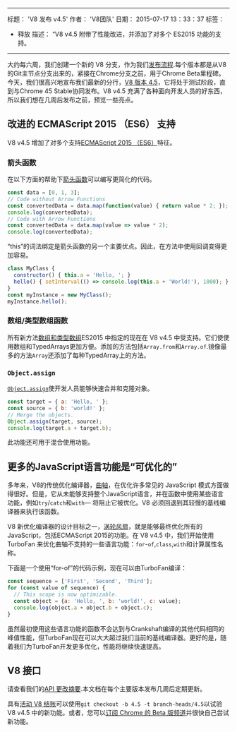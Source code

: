 ***

标题： 'V8 发布 v4.5'
作者： 'V8团队'
日期： 2015-07-17 13：33：37
标签：

*   释放
    描述： “V8 v4.5 附带了性能改进，并添加了对多个 ES2015 功能的支持。

***

大约每六周，我们创建一个新的 V8 分支，作为我们[发布流程](https://v8.dev/docs/release-process).每个版本都是从V8的Git主节点分支出来的，紧接在Chrome分支之前，用于Chrome Beta里程碑。今天，我们很高兴地宣布我们最新的分行，[V8 版本 4.5](https://chromium.googlesource.com/v8/v8.git/+log/branch-heads/4.5)，它将处于测试阶段，直到与Chrome 45 Stable协同发布。V8 v4.5 充满了各种面向开发人员的好东西，所以我们想在几周后发布之前，预览一些亮点。

## 改进的 ECMAScript 2015 （ES6） 支持

V8 v4.5 增加了对多个支持[ECMAScript 2015 （ES6）](https://www.ecma-international.org/ecma-262/6.0/)特征。

### 箭头函数

在以下方面的帮助下[箭头函数](https://developer.mozilla.org/en-US/docs/Web/JavaScript/Reference/Functions/Arrow_functions)可以编写更简化的代码。

```js
const data = [0, 1, 3];
// Code without Arrow Functions
const convertedData = data.map(function(value) { return value * 2; });
console.log(convertedData);
// Code with Arrow Functions
const convertedData = data.map(value => value * 2);
console.log(convertedData);
```

“this”的词法绑定是箭头函数的另一个主要优点。因此，在方法中使用回调变得更加容易。

```js
class MyClass {
  constructor() { this.a = 'Hello, '; }
  hello() { setInterval(() => console.log(this.a + 'World!'), 1000); }
}
const myInstance = new MyClass();
myInstance.hello();
```

### 数组/类型数组函数

所有新方法[数组和类型数组](https://developer.mozilla.org/en-US/docs/Web/JavaScript/Reference/Global_Objects/Array#Methods)ES2015 中指定的现在在 V8 v4.5 中受支持。它们使使用数组和TypedArrays更加方便。添加的方法包括`Array.from`和`Array.of`.镜像最多的方法`Array`还添加了每种TypedArray上的方法。

### `Object.assign`

[`Object.assign`](https://developer.mozilla.org/en-US/docs/Web/JavaScript/Reference/Global_Objects/Object/assign)使开发人员能够快速合并和克隆对象。

```js
const target = { a: 'Hello, ' };
const source = { b: 'world!' };
// Merge the objects.
Object.assign(target, source);
console.log(target.a + target.b);
```

此功能还可用于混合使用功能。

## 更多的JavaScript语言功能是“可优化的”

多年来，V8的传统优化编译器，[曲轴](https://blog.chromium.org/2010/12/new-crankshaft-for-v8.html)，在优化许多常见的 JavaScript 模式方面做得很好。但是，它从未能够支持整个JavaScript语言，并在函数中使用某些语言功能，例如`try`/`catch`和`with`— 将阻止它被优化。V8 必须回退到其较慢的基线编译器来执行该函数。

V8 新优化编译器的设计目标之一，[涡轮风扇](/blog/turbofan-jit)，就是能够最终优化所有的JavaScript，包括ECMAScript 2015的功能。在 V8 v4.5 中，我们开始使用 TurboFan 来优化曲轴不支持的一些语言功能：`for`-`of`,`class`,`with`和计算属性名称。

下面是一个使用“for-of”的代码示例，现在可以由TurboFan编译：

```js
const sequence = ['First', 'Second', 'Third'];
for (const value of sequence) {
  // This scope is now optimizable.
  const object = {a: 'Hello, ', b: 'world!', c: value};
  console.log(object.a + object.b + object.c);
}
```

虽然最初使用这些语言功能的函数不会达到与Crankshaft编译的其他代码相同的峰值性能，但TurboFan现在可以大大超过我们当前的基线编译器。更好的是，随着我们为TurboFan开发更多优化，性能将继续快速提高。

## V8 接口

请查看我们的[API 更改摘要](https://docs.google.com/document/d/1g8JFi8T_oAE\_7uAri7Njtig7fKaPDfotU6huOa1alds/edit).本文档在每个主要版本发布几周后定期更新。

具有[活动 V8 结账](https://v8.dev/docs/source-code#using-git)可以使用`git checkout -b 4.5 -t branch-heads/4.5`以试验 V8 v4.5 中的新功能。或者，您可以[订阅 Chrome 的 Beta 版频道](https://www.google.com/chrome/browser/beta.html)并很快自己尝试新功能。
